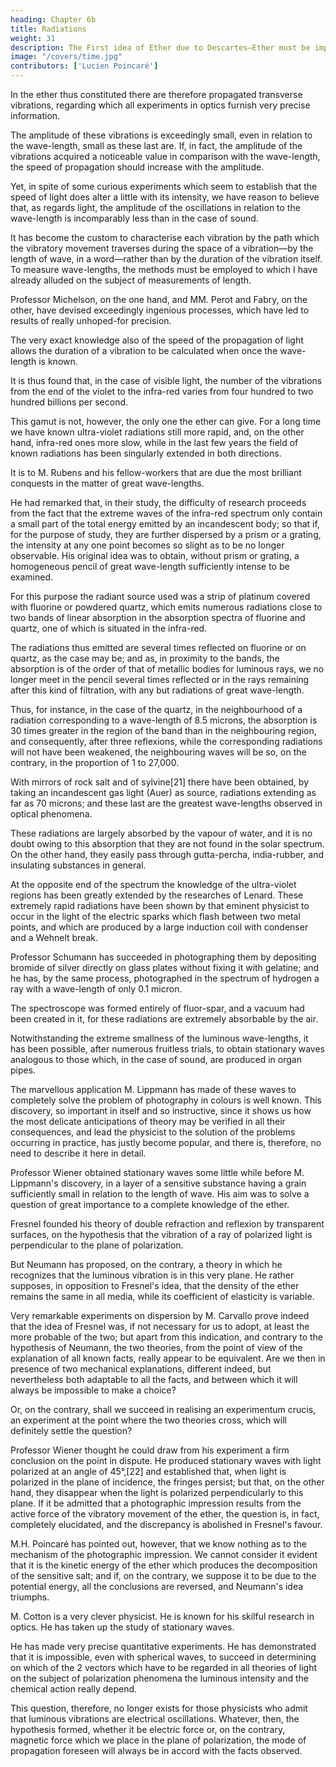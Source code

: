 ```yaml
---
heading: Chapter 6b
title: Radiations
weight: 31
description: The First idea of Ether due to Descartes—Ether must be imponderable—Fresnel shows light vibrations to be transverse—Transverse vibrations cannot exist in fluid—Ether must be discontinuous
image: "/covers/time.jpg"
contributors: ['Lucien Poincaré']
---
```



<!-- § 2. RADIATIONS -->

In the ether thus constituted there are therefore propagated transverse vibrations, regarding which all experiments in optics furnish very precise information. 

The amplitude of these vibrations is exceedingly small, even in relation to the wave-length, small as these last are. If, in fact, the amplitude of the vibrations acquired a noticeable value in comparison with the wave-length, the speed of propagation should increase with the amplitude. 

Yet, in spite of some curious experiments which seem to establish that the speed of light does alter a little with its intensity, we have reason to believe that, as regards light, the amplitude of the oscillations in relation to the wave-length is incomparably less than in the case of sound.

It has become the custom to characterise each vibration by the path which the vibratory movement traverses during the space of a vibration—by the length of wave, in a word—rather than by the duration of the vibration itself. To measure wave-lengths, the methods must be employed to which I have already alluded on the subject of measurements of length. 

Professor Michelson, on the one hand, and MM. Perot and Fabry, on the other, have devised exceedingly ingenious processes, which have led to results of really unhoped-for precision. 

The very exact knowledge also of the speed of the propagation of light allows the duration of a vibration to be calculated when once the wave-length is known. 

It is thus found that, in the case of visible light, the number of the vibrations from the end of the violet to the infra-red varies from four hundred to two hundred billions per second. 

This gamut is not, however, the only one the ether can give. For a long time we have known ultra-violet radiations still more rapid, and, on the other hand, infra-red ones more slow, while in the last few years the field of known radiations has been singularly extended in both directions.

It is to M. Rubens and his fellow-workers that are due the most brilliant conquests in the matter of great wave-lengths. 

He had remarked that, in their study, the difficulty of research proceeds from the fact that the extreme waves of the infra-red spectrum only contain a small part of the total energy emitted by an incandescent body; so that if, for the purpose of study, they are further dispersed by a prism or a grating, the intensity at any one point becomes so slight as to be no longer observable. His original idea was to obtain, without prism or grating, a homogeneous pencil of great wave-length sufficiently intense to be examined. 

For this purpose the radiant source used was a strip of platinum covered with fluorine or powdered quartz, which emits numerous radiations close to two bands of linear absorption in the absorption spectra of fluorine and quartz, one of which is situated in the infra-red. 

The radiations thus emitted are several times reflected on fluorine or on quartz, as the case may be; and as, in proximity to the bands, the absorption is of the order of that of metallic bodies for luminous rays, we no longer meet in the pencil several times reflected or in the rays remaining after this kind of filtration, with any but radiations of great wave-length. 

Thus, for instance, in the case of the quartz, in the neighbourhood of a radiation corresponding to a wave-length of 8.5 microns, the absorption is 30 times greater in the region of the band than in the neighbouring region, and consequently, after three reflexions, while the corresponding radiations will not have been weakened, the neighbouring waves will be so, on the contrary, in the proportion of 1 to 27,000.

With mirrors of rock salt and of sylvine[21] there have been obtained, by taking an incandescent gas light (Auer) as source, radiations extending as far as 70 microns; and these last are the greatest wave-lengths observed in optical phenomena. 

These radiations are largely absorbed by the vapour of water, and it is no doubt owing to this absorption that they are not found in the solar spectrum. On the other hand, they easily pass through gutta-percha, india-rubber, and insulating substances in general.

At the opposite end of the spectrum the knowledge of the ultra-violet regions has been greatly extended by the researches of Lenard. These extremely rapid radiations have been shown by that eminent physicist to occur in the light of the electric sparks which flash between two metal points, and which are produced by a large induction coil with condenser and a Wehnelt break. 

Professor Schumann has succeeded in photographing them by depositing bromide of silver directly on glass plates without fixing it with gelatine; and he has, by the same process, photographed in the spectrum of hydrogen a ray with a wave-length of only 0.1 micron.

The spectroscope was formed entirely of fluor-spar, and a vacuum had been created in it, for these radiations are extremely absorbable by the air.

Notwithstanding the extreme smallness of the luminous wave-lengths, it has been possible, after numerous fruitless trials, to obtain stationary waves analogous to those which, in the case of sound, are produced in organ pipes. 

The marvellous application M. Lippmann has made of these waves to completely solve the problem of photography in colours is well known. This discovery, so important in itself and so instructive, since it shows us how the most delicate anticipations of theory may be verified in all their consequences, and lead the physicist to the solution of the problems occurring in practice, has justly become popular, and there is, therefore, no need to describe it here in detail.

Professor Wiener obtained stationary waves some little while before M. Lippmann's discovery, in a layer of a sensitive substance having a grain sufficiently small in relation to the length of wave. His aim was to solve a question of great importance to a complete knowledge of the ether. 

Fresnel founded his theory of double refraction and reflexion by transparent surfaces, on the hypothesis that the vibration of a ray of polarized light is perpendicular to the plane of polarization. 

But Neumann has proposed, on the contrary, a theory in which he recognizes that the luminous vibration is in this very plane. He rather supposes, in opposition to Fresnel's idea, that the density of the ether remains the same in all media, while its coefficient of elasticity is variable.

Very remarkable experiments on dispersion by M. Carvallo prove indeed that the idea of Fresnel was, if not necessary for us to adopt, at least the more probable of the two; but apart from this indication, and contrary to the hypothesis of Neumann, the two theories, from the point of view of the explanation of all known facts, really appear to be equivalent. Are we then in presence of two mechanical explanations, different indeed, but nevertheless both adaptable to all the facts, and between which it will always be impossible to make a choice? 

Or, on the contrary, shall we succeed in realising an experimentum crucis, an experiment at the point where the two theories cross, which will definitely settle the question?

Professor Wiener thought he could draw from his experiment a firm conclusion on the point in dispute. He produced stationary waves with light polarized at an angle of 45°,[22] and established that, when light is polarized in the plane of incidence, the fringes persist; but that, on the other hand, they disappear when the light is polarized perpendicularly to this plane. If it be admitted that a photographic impression results from the active force of the vibratory movement of the ether, the question is, in fact, completely elucidated, and the discrepancy is abolished in Fresnel's favour.

M.H. Poincaré has pointed out, however, that we know nothing as to the mechanism of the photographic impression. We cannot consider it evident that it is the kinetic energy of the ether which produces the decomposition of the sensitive salt; and if, on the contrary, we suppose it to be due to the potential energy, all the conclusions are reversed, and Neumann's idea triumphs.

M. Cotton is a very clever physicist. He is known for his skilful research in optics. He has taken up the study of stationary waves. 

He has made very precise quantitative experiments. He has demonstrated that it is impossible, even with spherical waves, to succeed in determining on which of the 2 vectors which have to be regarded in all theories of light on the subject of polarization phenomena the luminous intensity and the chemical action really depend.

This question, therefore, no longer exists for those physicists who admit that luminous vibrations are electrical oscillations. Whatever, then, the hypothesis formed, whether it be electric force or, on the contrary, magnetic force which we place in the plane of polarization, the mode of propagation foreseen will always be in accord with the facts observed.




